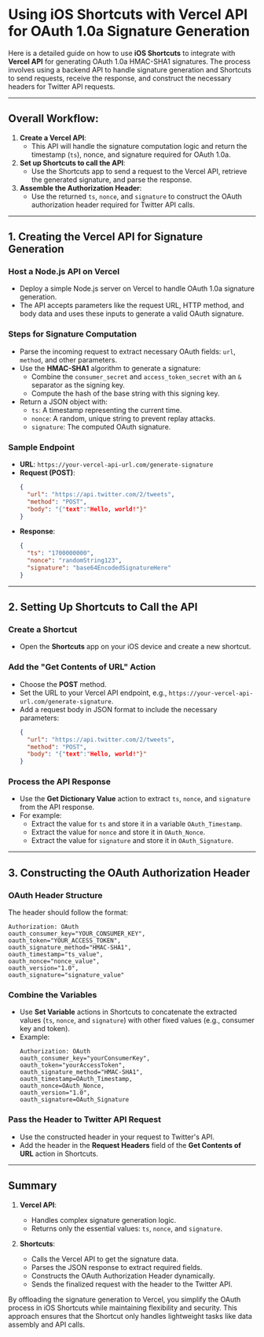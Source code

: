 
# Using iOS Shortcuts with Vercel API for OAuth 1.0a Signature Generation

Here is a detailed guide on how to use **iOS Shortcuts** to integrate with **Vercel API** for generating OAuth 1.0a HMAC-SHA1 signatures. The process involves using a backend API to handle signature generation and Shortcuts to send requests, receive the response, and construct the necessary headers for Twitter API requests.

---

## Overall Workflow:
1. **Create a Vercel API**:
   - This API will handle the signature computation logic and return the timestamp (`ts`), nonce, and signature required for OAuth 1.0a.
2. **Set up Shortcuts to call the API**:
   - Use the Shortcuts app to send a request to the Vercel API, retrieve the generated signature, and parse the response.
3. **Assemble the Authorization Header**:
   - Use the returned `ts`, `nonce`, and `signature` to construct the OAuth authorization header required for Twitter API calls.

---

## 1. Creating the Vercel API for Signature Generation

### Host a Node.js API on Vercel
- Deploy a simple Node.js server on Vercel to handle OAuth 1.0a signature generation.
- The API accepts parameters like the request URL, HTTP method, and body data and uses these inputs to generate a valid OAuth signature.

### Steps for Signature Computation
- Parse the incoming request to extract necessary OAuth fields: `url`, `method`, and other parameters.
- Use the **HMAC-SHA1** algorithm to generate a signature:
  - Combine the `consumer_secret` and `access_token_secret` with an `&` separator as the signing key.
  - Compute the hash of the base string with this signing key.
- Return a JSON object with:
  - `ts`: A timestamp representing the current time.
  - `nonce`: A random, unique string to prevent replay attacks.
  - `signature`: The computed OAuth signature.

### Sample Endpoint
- **URL**: `https://your-vercel-api-url.com/generate-signature`
- **Request (POST)**:
  ```json
  {
    "url": "https://api.twitter.com/2/tweets",
    "method": "POST",
    "body": "{"text":"Hello, world!"}"
  }
  ```
- **Response**:
  ```json
  {
    "ts": "1700000000",
    "nonce": "randomString123",
    "signature": "base64EncodedSignatureHere"
  }
  ```

---

## 2. Setting Up Shortcuts to Call the API

### Create a Shortcut
- Open the **Shortcuts** app on your iOS device and create a new shortcut.

### Add the "Get Contents of URL" Action
- Choose the **POST** method.
- Set the URL to your Vercel API endpoint, e.g., `https://your-vercel-api-url.com/generate-signature`.
- Add a request body in JSON format to include the necessary parameters:
  ```json
  {
    "url": "https://api.twitter.com/2/tweets",
    "method": "POST",
    "body": "{"text":"Hello, world!"}"
  }
  ```

### Process the API Response
- Use the **Get Dictionary Value** action to extract `ts`, `nonce`, and `signature` from the API response.
- For example:
  - Extract the value for `ts` and store it in a variable `OAuth_Timestamp`.
  - Extract the value for `nonce` and store it in `OAuth_Nonce`.
  - Extract the value for `signature` and store it in `OAuth_Signature`.

---

## 3. Constructing the OAuth Authorization Header

### OAuth Header Structure
The header should follow the format:
```text
Authorization: OAuth 
oauth_consumer_key="YOUR_CONSUMER_KEY",
oauth_token="YOUR_ACCESS_TOKEN",
oauth_signature_method="HMAC-SHA1",
oauth_timestamp="ts_value",
oauth_nonce="nonce_value",
oauth_version="1.0",
oauth_signature="signature_value"
```

### Combine the Variables
- Use **Set Variable** actions in Shortcuts to concatenate the extracted values (`ts`, `nonce`, and `signature`) with other fixed values (e.g., consumer key and token).
- Example:
  ```
  Authorization: OAuth 
  oauth_consumer_key="yourConsumerKey",
  oauth_token="yourAccessToken",
  oauth_signature_method="HMAC-SHA1",
  oauth_timestamp=OAuth_Timestamp,
  oauth_nonce=OAuth_Nonce,
  oauth_version="1.0",
  oauth_signature=OAuth_Signature
  ```

### Pass the Header to Twitter API Request
- Use the constructed header in your request to Twitter's API.
- Add the header in the **Request Headers** field of the **Get Contents of URL** action in Shortcuts.

---

## Summary
1. **Vercel API**:
   - Handles complex signature generation logic.
   - Returns only the essential values: `ts`, `nonce`, and `signature`.

2. **Shortcuts**:
   - Calls the Vercel API to get the signature data.
   - Parses the JSON response to extract required fields.
   - Constructs the OAuth Authorization Header dynamically.
   - Sends the finalized request with the header to the Twitter API.

By offloading the signature generation to Vercel, you simplify the OAuth process in iOS Shortcuts while maintaining flexibility and security. This approach ensures that the Shortcut only handles lightweight tasks like data assembly and API calls.
